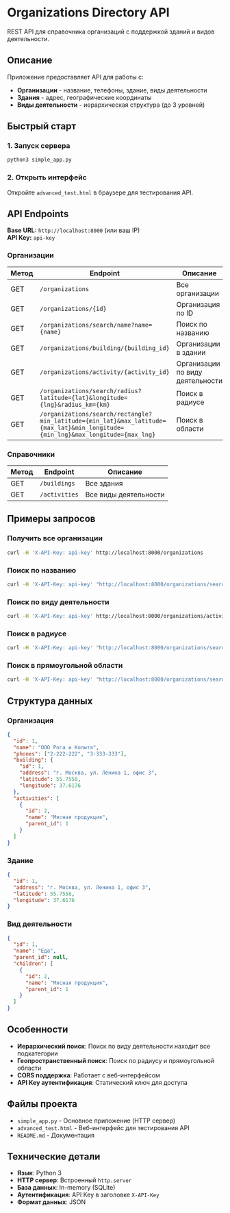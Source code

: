 # Organizations Directory API

REST API для справочника организаций с поддержкой зданий и видов деятельности.

## Описание

Приложение предоставляет API для работы с:
- **Организации** - название, телефоны, здание, виды деятельности
- **Здания** - адрес, географические координаты
- **Виды деятельности** - иерархическая структура (до 3 уровней)

## Быстрый старт

### 1. Запуск сервера
```bash
python3 simple_app.py
```

### 2. Открыть интерфейс
Откройте `advanced_test.html` в браузере для тестирования API.

## API Endpoints

**Base URL:** `http://localhost:8000` (или ваш IP)  
**API Key:** `api-key`

### Организации

| Метод | Endpoint | Описание |
|-------|----------|----------|
| GET | `/organizations` | Все организации |
| GET | `/organizations/{id}` | Организация по ID |
| GET | `/organizations/search/name?name={name}` | Поиск по названию |
| GET | `/organizations/building/{building_id}` | Организации в здании |
| GET | `/organizations/activity/{activity_id}` | Организации по виду деятельности |
| GET | `/organizations/search/radius?latitude={lat}&longitude={lng}&radius_km={km}` | Поиск в радиусе |
| GET | `/organizations/search/rectangle?min_latitude={min_lat}&max_latitude={max_lat}&min_longitude={min_lng}&max_longitude={max_lng}` | Поиск в области |

### Справочники

| Метод | Endpoint | Описание |
|-------|----------|----------|
| GET | `/buildings` | Все здания |
| GET | `/activities` | Все виды деятельности |

## Примеры запросов

### Получить все организации
```bash
curl -H 'X-API-Key: api-key' http://localhost:8000/organizations
```

### Поиск по названию
```bash
curl -H 'X-API-Key: api-key' "http://localhost:8000/organizations/search/name?name=Рога"
```

### Поиск по виду деятельности
```bash
curl -H 'X-API-Key: api-key' http://localhost:8000/organizations/activity/1
```

### Поиск в радиусе
```bash
curl -H 'X-API-Key: api-key' "http://localhost:8000/organizations/search/radius?latitude=55.7558&longitude=37.6176&radius_km=5"
```

### Поиск в прямоугольной области
```bash
curl -H 'X-API-Key: api-key' "http://localhost:8000/organizations/search/rectangle?min_latitude=55.7&max_latitude=55.8&min_longitude=37.6&max_longitude=37.7"
```

## Структура данных

### Организация
```json
{
  "id": 1,
  "name": "ООО Рога и Копыта",
  "phones": ["2-222-222", "3-333-333"],
  "building": {
    "id": 1,
    "address": "г. Москва, ул. Ленина 1, офис 3",
    "latitude": 55.7558,
    "longitude": 37.6176
  },
  "activities": [
    {
      "id": 2,
      "name": "Мясная продукция",
      "parent_id": 1
    }
  ]
}
```

### Здание
```json
{
  "id": 1,
  "address": "г. Москва, ул. Ленина 1, офис 3",
  "latitude": 55.7558,
  "longitude": 37.6176
}
```

### Вид деятельности
```json
{
  "id": 1,
  "name": "Еда",
  "parent_id": null,
  "children": [
    {
      "id": 2,
      "name": "Мясная продукция",
      "parent_id": 1
    }
  ]
}
```

## Особенности

- **Иерархический поиск**: Поиск по виду деятельности находит все подкатегории
- **Геопространственный поиск**: Поиск по радиусу и прямоугольной области
- **CORS поддержка**: Работает с веб-интерфейсом
- **API Key аутентификация**: Статический ключ для доступа

## Файлы проекта

- `simple_app.py` - Основное приложение (HTTP сервер)
- `advanced_test.html` - Веб-интерфейс для тестирования API
- `README.md` - Документация

## Технические детали

- **Язык**: Python 3
- **HTTP сервер**: Встроенный `http.server`
- **База данных**: In-memory (SQLite)
- **Аутентификация**: API Key в заголовке `X-API-Key`
- **Формат данных**: JSON